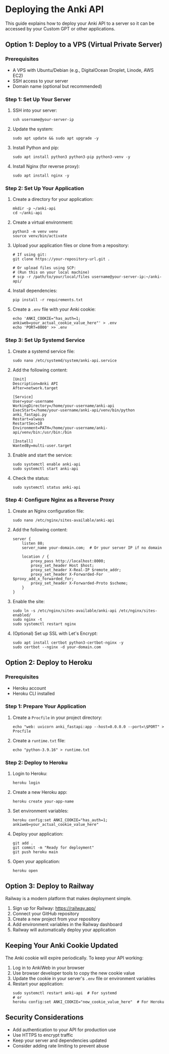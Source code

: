 # Deploying the Anki API

This guide explains how to deploy your Anki API to a server so it can be accessed by your Custom GPT or other applications.

## Option 1: Deploy to a VPS (Virtual Private Server)

### Prerequisites
- A VPS with Ubuntu/Debian (e.g., DigitalOcean Droplet, Linode, AWS EC2)
- SSH access to your server
- Domain name (optional but recommended)

### Step 1: Set Up Your Server

1. SSH into your server:
   ```
   ssh username@your-server-ip
   ```

2. Update the system:
   ```
   sudo apt update && sudo apt upgrade -y
   ```

3. Install Python and pip:
   ```
   sudo apt install python3 python3-pip python3-venv -y
   ```

4. Install Nginx (for reverse proxy):
   ```
   sudo apt install nginx -y
   ```

### Step 2: Set Up Your Application

1. Create a directory for your application:
   ```
   mkdir -p ~/anki-api
   cd ~/anki-api
   ```

2. Create a virtual environment:
   ```
   python3 -m venv venv
   source venv/bin/activate
   ```

3. Upload your application files or clone from a repository:
   ```
   # If using git:
   git clone https://your-repository-url.git .
   
   # Or upload files using SCP:
   # (Run this on your local machine)
   # scp -r /path/to/your/local/files username@your-server-ip:~/anki-api/
   ```

4. Install dependencies:
   ```
   pip install -r requirements.txt
   ```

5. Create a `.env` file with your Anki cookie:
   ```
   echo 'ANKI_COOKIE="has_auth=1; ankiweb=your_actual_cookie_value_here"' > .env
   echo 'PORT=8000' >> .env
   ```

### Step 3: Set Up Systemd Service

1. Create a systemd service file:
   ```
   sudo nano /etc/systemd/system/anki-api.service
   ```

2. Add the following content:
   ```
   [Unit]
   Description=Anki API
   After=network.target
   
   [Service]
   User=your-username
   WorkingDirectory=/home/your-username/anki-api
   ExecStart=/home/your-username/anki-api/venv/bin/python anki_fastapi.py
   Restart=always
   RestartSec=10
   Environment=PATH=/home/your-username/anki-api/venv/bin:/usr/bin:/bin
   
   [Install]
   WantedBy=multi-user.target
   ```

3. Enable and start the service:
   ```
   sudo systemctl enable anki-api
   sudo systemctl start anki-api
   ```

4. Check the status:
   ```
   sudo systemctl status anki-api
   ```

### Step 4: Configure Nginx as a Reverse Proxy

1. Create an Nginx configuration file:
   ```
   sudo nano /etc/nginx/sites-available/anki-api
   ```

2. Add the following content:
   ```
   server {
       listen 80;
       server_name your-domain.com;  # Or your server IP if no domain
       
       location / {
           proxy_pass http://localhost:8000;
           proxy_set_header Host $host;
           proxy_set_header X-Real-IP $remote_addr;
           proxy_set_header X-Forwarded-For $proxy_add_x_forwarded_for;
           proxy_set_header X-Forwarded-Proto $scheme;
       }
   }
   ```

3. Enable the site:
   ```
   sudo ln -s /etc/nginx/sites-available/anki-api /etc/nginx/sites-enabled/
   sudo nginx -t
   sudo systemctl restart nginx
   ```

4. (Optional) Set up SSL with Let's Encrypt:
   ```
   sudo apt install certbot python3-certbot-nginx -y
   sudo certbot --nginx -d your-domain.com
   ```

## Option 2: Deploy to Heroku

### Prerequisites
- Heroku account
- Heroku CLI installed

### Step 1: Prepare Your Application

1. Create a `Procfile` in your project directory:
   ```
   echo "web: uvicorn anki_fastapi:app --host=0.0.0.0 --port=\$PORT" > Procfile
   ```

2. Create a `runtime.txt` file:
   ```
   echo "python-3.9.16" > runtime.txt
   ```

### Step 2: Deploy to Heroku

1. Login to Heroku:
   ```
   heroku login
   ```

2. Create a new Heroku app:
   ```
   heroku create your-app-name
   ```

3. Set environment variables:
   ```
   heroku config:set ANKI_COOKIE="has_auth=1; ankiweb=your_actual_cookie_value_here"
   ```

4. Deploy your application:
   ```
   git add .
   git commit -m "Ready for deployment"
   git push heroku main
   ```

5. Open your application:
   ```
   heroku open
   ```

## Option 3: Deploy to Railway

Railway is a modern platform that makes deployment simple.

1. Sign up for Railway: https://railway.app/
2. Connect your GitHub repository
3. Create a new project from your repository
4. Add environment variables in the Railway dashboard
5. Railway will automatically deploy your application

## Keeping Your Anki Cookie Updated

The Anki cookie will expire periodically. To keep your API working:

1. Log in to AnkiWeb in your browser
2. Use browser developer tools to copy the new cookie value
3. Update the cookie in your server's `.env` file or environment variables
4. Restart your application:
   ```
   sudo systemctl restart anki-api  # For systemd
   # or
   heroku config:set ANKI_COOKIE="new_cookie_value_here"  # For Heroku
   ```

## Security Considerations

- Add authentication to your API for production use
- Use HTTPS to encrypt traffic
- Keep your server and dependencies updated
- Consider adding rate limiting to prevent abuse 